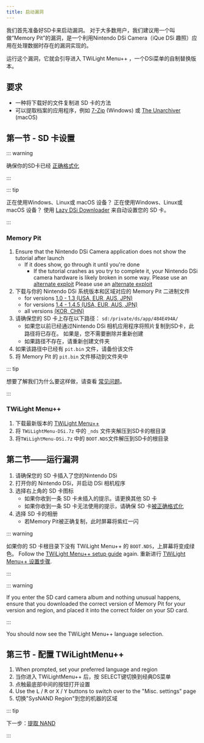 ```yaml
---
title: 启动漏洞
---
```


我们首先准备好SD卡来启动漏洞。 对于大多数用户，我们建议用一个叫做“Memory Pit”的漏洞，是一个利用Nintendo DSi Camera（iQue DSi 趣照）应用在处理数据时存在的漏洞实现的。

运行这个漏洞，它就会引导进入 TWiLight Menu++ ，一个DSi菜单的自制替换版本。

## 要求
- 一种将下载好的文件复制进 SD 卡的方法
- 可以提取档案的应用程序，例如 [7-Zip](https://www.7-zip.org/) (Windows) 或 [The Unarchiver](https://apps.apple.com/cn/app/the-unarchiver/id425424353) (macOS)

## 第一节 - SD 卡设置
::: warning

确保你的SD卡已经 [正确格式化](sd-card-setup)

:::

::: tip

正在使用Windows、Linux或 macOS 设备？ 正在使用Windows、Linux或 macOS 设备？ 使用 [Lazy DSi Downloader](lazy-dsi-downloader) 来自动设置您的 SD 卡。

:::

### Memory Pit
1. Ensure that the Nintendo DSi Camera application does not show the tutorial after launch
   - If it does show, go through it until you're done
     - If the tutorial crashes as you try to complete it, your Nintendo DSi camera hardware is likely broken in some way. Please use an [alternate exploit](alternate-exploits) Please use an [alternate exploit](alternate-exploits)
1. 下载与你的 Nintendo DSi 系统版本和区域对应的 Memory Pit 二进制文件
   - for versions [1.0 - 1.3 (USA, EUR, AUS, JPN)](https://github.com/emiyl/dsi.cfw.guide/raw/master/assets/files/memory_pit/256/pit.bin)
   - for versions [1.4 - 1.4.5 (USA, EUR, AUS, JPN)](https://github.com/emiyl/dsi.cfw.guide/raw/master/assets/files/memory_pit/768_1024/pit.bin)
   - all versions [(KOR, CHN)](https://github.com/emiyl/dsi.cfw.guide/raw/master/assets/files/memory_pit/256/pit.bin)
1. 请确保您的 SD 卡上存在以下路径： `sd:/private/ds/app/484E494A/`
   - 如果您以前已经通过Nintendo DSi 相机应用程序将照片复制到SD卡，此路径将已存在。 如果是，您不需要删除并重新创建
   - 如果路径不存在，请重新创建文件夹
1. 如果该路径中已经有 `pit.bin` 文件，请备份该文件
1. 将 Memory Pit 的 `pit.bin` 文件移动到文件夹中

::: tip

想要了解我们为什么要这样做，请查看 [常见问题](faq.html#what-functionality-will-i-lose-by-modding-my-system)。

:::

### TWiLight Menu++
1. 下载最新版本的 [TWiLight Menu++](https://github.com/DS-Homebrew/TWiLightMenu/releases/latest/download/TWiLightMenu-DSi.7z)
1. 将 `TWiLightMenu-DSi.7z` 中的 `_nds` 文件夹解压到SD卡的根目录
1. 将`TWiLightMenu-DSi.7z` 中的 `BOOT.NDS`文件解压到SD卡的根目录

## 第二节——运行漏洞

1. 请确保您的 SD 卡插入了您的Nintendo DSi
1. 打开你的 Nintendo DSi，并启动 DSi 相机程序
1. 选择右上角的 SD 卡图标
   - 如果你收到一条 SD 卡未插入的提示。请更换其他 SD 卡
   - 如果你收到一条 SD 卡无法使用的提示，请确保 SD 卡[被正确格式化](sd-card-setup)
1. 选择 SD 卡的相册
   - 若Memory Pit被正确复制，此时屏幕将紫红一闪

::: warning

如果你的 SD 卡根目录下没有 TWiLight Menu++ 的 `BOOT.NDS`，上屏幕将变成绿色。 Follow the [TWiLight Menu++ setup guide](launching-the-exploit#twilight-menu) again. 重新进行 [TWiLight Menu++ 设置步骤](launching-the-exploit.html#twilight-menu).

:::

::: warning

If you enter the SD card camera album and nothing unusual happens, ensure that you downloaded the correct version of Memory Pit for your version and region, and placed it into the correct folder on your SD card.

:::

You should now see the TWiLight Menu++ language selection.

## 第三节 - 配置 TWiLightMenu++
1. When prompted, set your preferred language and region
1. 当你进入 TWiLightMenu++ 后，按 SELECT键切换到经典DS菜单
1. 点触最底部中间的按钮打开设置
1. Use the <kbd class="l">L</kbd> / <kbd class="r">R</kbd> or <kbd class="face">X</kbd> / <kbd class="face">Y</kbd> buttons to switch over to the "Misc. settings" page
1. 切换"SysNAND Region"到您的机器的区域

::: tip

下一步：[提取 NAND](dumping-nand)

:::
